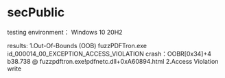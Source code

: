 # secPublic
testing environment：
	Windows 10 20H2

results:
1.Out-Of-Bounds (OOB)
  fuzzPDFTron.exe id_000014_00_EXCEPTION_ACCESS_VIOLATION
  crash：OOBR[0x34]+4 b38.738 @ fuzzpdftron.exe!pdfnetc.dll+0xA60894.html
2.Access Violation write
